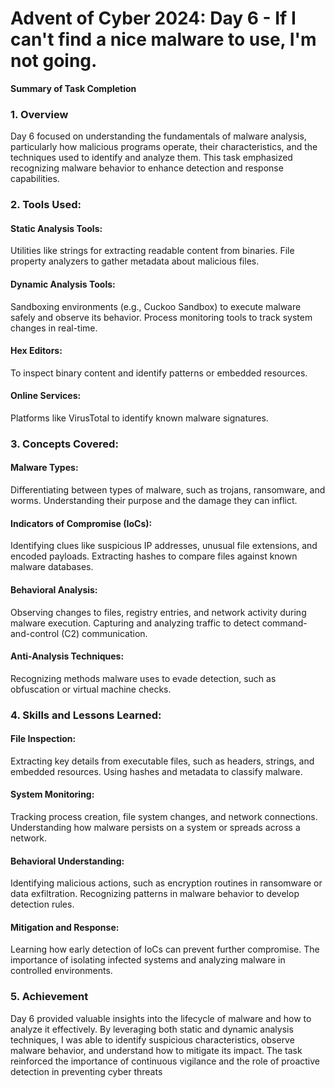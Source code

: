 # Advent of Cyber 2024: Day 6 - If I can't find a nice malware to use, I'm not going.

**Summary of Task Completion**

### 1. Overview
Day 6 focused on understanding the fundamentals of malware analysis, particularly how malicious programs operate, their characteristics, and the techniques used to identify and analyze them. This task emphasized recognizing malware behavior to enhance detection and response capabilities.

### 2. Tools Used:
#### Static Analysis Tools:
Utilities like strings for extracting readable content from binaries.
File property analyzers to gather metadata about malicious files.
#### Dynamic Analysis Tools:
Sandboxing environments (e.g., Cuckoo Sandbox) to execute malware safely and observe its behavior.
Process monitoring tools to track system changes in real-time.
#### Hex Editors: 
To inspect binary content and identify patterns or embedded resources.
#### Online Services: 
Platforms like VirusTotal to identify known malware signatures.

### 3. Concepts Covered:
#### Malware Types:
Differentiating between types of malware, such as trojans, ransomware, and worms.
Understanding their purpose and the damage they can inflict.
#### Indicators of Compromise (IoCs):
Identifying clues like suspicious IP addresses, unusual file extensions, and encoded payloads.
Extracting hashes to compare files against known malware databases.
#### Behavioral Analysis:
Observing changes to files, registry entries, and network activity during malware execution.
Capturing and analyzing traffic to detect command-and-control (C2) communication.
#### Anti-Analysis Techniques:
Recognizing methods malware uses to evade detection, such as obfuscation or virtual machine checks.

### 4. Skills and Lessons Learned:
#### File Inspection:
Extracting key details from executable files, such as headers, strings, and embedded resources.
Using hashes and metadata to classify malware.
#### System Monitoring:
Tracking process creation, file system changes, and network connections.
Understanding how malware persists on a system or spreads across a network.
#### Behavioral Understanding:
Identifying malicious actions, such as encryption routines in ransomware or data exfiltration.
Recognizing patterns in malware behavior to develop detection rules.
#### Mitigation and Response:
Learning how early detection of IoCs can prevent further compromise.
The importance of isolating infected systems and analyzing malware in controlled environments.

### 5. Achievement
Day 6 provided valuable insights into the lifecycle of malware and how to analyze it effectively. By leveraging both static and dynamic analysis techniques, I was able to identify suspicious characteristics, observe malware behavior, and understand how to mitigate its impact. The task reinforced the importance of continuous vigilance and the role of proactive detection in preventing cyber threats
